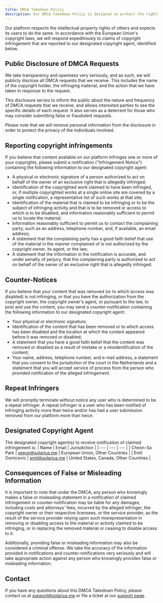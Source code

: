 ```yaml
---
title: DMCA Takedown Policy
description: Our DMCA Takedown Policy is designed to protect the rights of our users and the integrity of our platform.
---
```


Our platform respects the intellectual property rights of others and expects its users to do the same. In accordance with the European Union's copyright laws, we will respond expeditiously to claims of copyright infringement that are reported to our designated copyright agent, identified below.

## Public Disclosure of DMCA Requests

We take transparency and openness very seriously, and as such, we will publicly disclose all DMCA requests that we receive. This includes the name of the copyright holder, the infringing material, and the action that we have taken in response to the request.

This disclosure serves to inform the public about the nature and frequency of DMCA requests that we receive, and allows interested parties to see the specific details of each request. It also serves as a deterrent for those who may consider submitting false or fraudulent requests.

Please note that we will remove personal information from the disclosure in order to protect the privacy of the individuals involved.

## Reporting copyright infringements

If you believe that content available on our platform infringes one or more of your copyrights, please submit a notification ("Infringement Notice") containing the following information to our designated copyright agent:

- A physical or electronic signature of a person authorized to act on behalf of the owner of an exclusive right that is allegedly infringed;
- Identification of the copyrighted work claimed to have been infringed, or, if multiple copyrighted works at a single online site are covered by a single notification, a representative list of such works at that site;
- Identification of the material that is claimed to be infringing or to be the subject of infringing activity and that is to be removed or access to which is to be disabled, and information reasonably sufficient to permit us to locate the material;
- Information reasonably sufficient to permit us to contact the complaining party, such as an address, telephone number, and, if available, an email address;
- A statement that the complaining party has a good faith belief that use of the material in the manner complained of is not authorized by the copyright owner, its agent, or the law;
- A statement that the information in the notification is accurate, and under penalty of perjury, that the complaining party is authorized to act on behalf of the owner of an exclusive right that is allegedly infringed.

## Counter-Notices

If you believe that your content that was removed (or to which access was disabled) is not infringing, or that you have the authorization from the copyright owner, the copyright owner's agent, or pursuant to the law, to post and use the content, you may send a counter-notification containing the following information to our designated copyright agent:

- Your physical or electronic signature;
- Identification of the content that has been removed or to which access has been disabled and the location at which the content appeared before it was removed or disabled;
- A statement that you have a good faith belief that the content was removed or disabled as a result of mistake or a misidentification of the content;
- Your name, address, telephone number, and e-mail address, a statement that you consent to the jurisdiction of the court in the Netherlands and a statement that you will accept service of process from the person who provided notification of the alleged infringement.

## Repeat Infringers

We will promptly terminate without notice any user who is determined to be a repeat infringer. A repeat infringer is a user who has been notified of infringing activity more than twice and/or has had a user submission removed from our platform more than twice.

## Designated Copyright Agent

The designated copyright agent(s) to receive notification of claimed infringement is:
| Name | Email | Jurisdiction |
| --- | --- | --- |
| Cheon-Sa Park | seeun@solarius.me | European Union, Other Countries |
| Emil Osmicevic | emil@solarius.me | United States, Canada, Other Countries |

## Consequences of False or Misleading Information

It is important to note that under the DMCA, any person who knowingly makes a false or misleading statement in a notification of claimed infringement or counter-notification may be liable for any damages, including costs and attorneys' fees, incurred by the alleged infringer, the copyright owner or their respective licensees, or the service provider, as the result of the service provider relying upon such misrepresentation in removing or disabling access to the material or activity claimed to be infringing, or in replacing the removed material or ceasing to disable access to it.

Additionally, providing false or misleading information may also be considered a criminal offense. We take the accuracy of the information provided in notifications and counter-notifications very seriously and will take appropriate action against any person who knowingly provides false or misleading information.

## Contact

If you have any questions about this DMCA Takedown Policy, please contact us at [support@solarius.me](mailto:support@solarius.me) or file a ticket at our [support page](https://framework.solarius.me/support).
